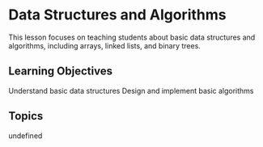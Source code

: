 # Data Structures and Algorithms

This lesson focuses on teaching students about basic data structures and algorithms, including arrays, linked lists, and binary trees.

## Learning Objectives
Understand basic data structures
Design and implement basic algorithms

## Topics
undefined